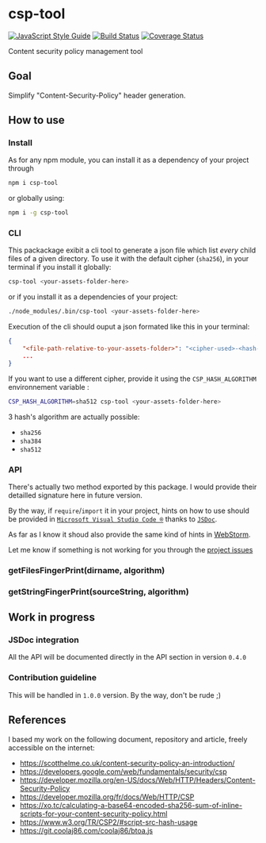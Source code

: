 # csp-tool
[![JavaScript Style Guide](https://img.shields.io/badge/code_style-standard-brightgreen.svg)](https://standardjs.com)
[![Build Status](https://travis-ci.org/tetedacier/csp-tool.svg?branch=master)](https://travis-ci.org/tetedacier/csp-tool)
[![Coverage Status](https://coveralls.io/repos/github/tetedacier/csp-tool/badge.svg?branch=master)](https://coveralls.io/github/tetedacier/csp-tool?branch=master)

Content security policy management tool

## Goal
Simplify "Content-Security-Policy" header generation.

## How to use
### Install
As for any npm module, you can install it as a dependency of your project through

```sh
npm i csp-tool
```

or globally using:

```sh
npm i -g csp-tool
```

### CLI
This packackage exibit a cli tool to generate a json file which list *every* child files of a given directory.
To use it with the default cipher (`sha256`), in your terminal if you install it globally:

```sh
csp-tool <your-assets-folder-here>
```

or if you install it as a dependencies of your project:

```sh
./node_modules/.bin/csp-tool <your-assets-folder-here>
```

Execution of the cli should ouput a json formated like this in your terminal:

```json
{
    "<file-path-relative-to-your-assets-folder>": "<cipher-used>-<hash-of-the-file-according-to-the-cipher-user>",
    ...
}
```

If you want to use a different cipher, provide it using the `CSP_HASH_ALGORITHM` environnement variable :

```sh
CSP_HASH_ALGORITHM=sha512 csp-tool <your-assets-folder-here>
```

3 hash's algorithm are actually possible:
- `sha256`
- `sha384`
- `sha512`

### API
There's actually two method exported by this package. I would provide their detailled signature here in future version.

By the way, if `require`/`import` it in your project, hints on how to use should be provided in [`Microsoft Visual Studio Code ®`](https://code.visualstudio.com/) thanks to [`JSDoc`](https://jsdoc.app/).

As far as I know it shoud also provide the same kind of hints in [WebStorm](https://www.jetbrains.com/fr-fr/webstorm).

Let me know if something is not working for you through the [project issues](https://github.com/tetedacier/csp-tool/issues) 

### getFilesFingerPrint(dirname, algorithm)
### getStringFingerPrint(sourceString, algorithm)

## Work in progress
### JSDoc integration
All the API will be documented directly in the API section in version `0.4.0`

### Contribution guideline
This will be handled in `1.0.0` version. By the way, don't be rude ;)

## References

I based my work on the following document, repository and article, freely accessible on the internet:
- https://scotthelme.co.uk/content-security-policy-an-introduction/
- https://developers.google.com/web/fundamentals/security/csp
- https://developer.mozilla.org/en-US/docs/Web/HTTP/Headers/Content-Security-Policy
- https://developer.mozilla.org/fr/docs/Web/HTTP/CSP 
- https://xo.tc/calculating-a-base64-encoded-sha256-sum-of-inline-scripts-for-your-content-security-policy.html
- https://www.w3.org/TR/CSP2/#script-src-hash-usage
- https://git.coolaj86.com/coolaj86/btoa.js
 